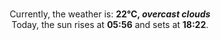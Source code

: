 <p  align="center"><br/>Currently, the weather is: <b> 22°C, <i>overcast clouds</i></b></br>Today, the sun rises at <b>05:56</b> and sets at <b>18:22</b>.</p>
